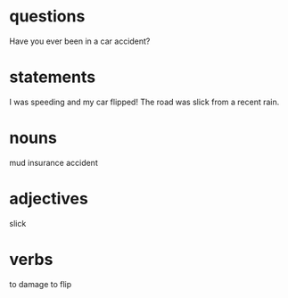 # questions
Have you ever been in a car accident?

# statements
I was speeding and my car flipped!
The road was slick from a recent rain.

# nouns
mud
insurance
accident

# adjectives
slick

# verbs
to damage
to flip